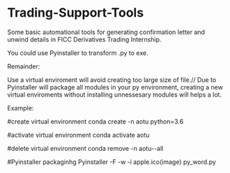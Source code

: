 # Trading-Support-Tools

Some basic automational tools for generating confirmation letter and unwind details in FICC Derivatives Trading Internship.

You could use Pyinstaller to transform .py to exe.

Remainder: 

Use a virtual enviroment will avoid creating too large size of file.//
Due to Pyinstaller will package all modules in your py environment, creating a new virtual enviroments without installing unnessesary modules will helps a lot.

Example:

#create virtual environment
conda create -n aotu python=3.6

#activate virtual environment
conda activate aotu

#delete virtual environment
conda remove -n aotu--all

#Pyinstaller packaginhg
Pyinstaller -F -w -i apple.ico(image) py_word.py

